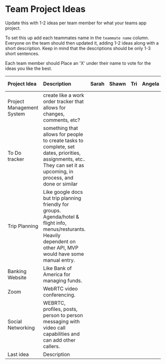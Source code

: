 # Team Project Ideas

Update this with 1-2 ideas per team member for what your teams app project.

To set this up add each teammates name in the `teammate name` column. Everyone
on the team should then updated it, adding 1-2 ideas along with a short 
description. Keep in mind that the descriptions should be only 1-3 short
sentences. 

Each team member should Place an 'X' under their name to vote for the ideas 
you like the best.

| Project Idea | Description | Sarah | Shawn | Tri | Angela | Chris | teammate name |
| :--- | :--- | :--- | :--- | :--- | :--- | :--- | :--- |
| Project Management System | create like a work order tracker that allows for changes, comments, etc? |  | | | | | |
| To Do tracker | something that allows for people to create tasks to complete, set dates, priorities, assignments, etc.. They can set it as upcoming, in process, and done or similar | | | | | | |
| Trip Planning | Like google docs but trip planning friendly for groups. Agenda/hotel & flight info, menus/resturants. Heavily dependent on other API, MVP would have some manual entry. | | | | | | |
| Banking Website | Like Bank of America for managing funds. | | | | | | |
| Zoom | WebRTC video conferencing. | | | | | | |
| Social Networking | WEBRTC, profiles, posts, person to person messaging with video call capabilities and can add other callers. | | | | | | |
| Last idea | Description | | | | | | |